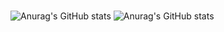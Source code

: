 # 

![Anurag's GitHub stats](https://github-readme-stats.vercel.app/api?username=oceanseemona&show_icons=true)
![Anurag's GitHub stats](https://github-readme-stats.vercel.app/api?username=oceanseemona&show_icons=true&theme=radical)
